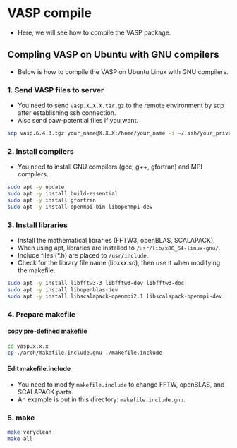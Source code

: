 # VASP compile
* Here, we will see how to compile the VASP package.

## Compling VASP on Ubuntu with GNU compilers
* Below is how to compile the VASP on Ubuntu Linux with GNU compilers.

### 1. Send VASP files to server
* You need to send `vasp.X.X.X.tar.gz` to the remote environment by scp after establishing ssh connection.
* Also send paw-potential files if you want.
```bash
scp vasp.6.4.3.tgz your_name@X.X.X:/home/your_name -i ~/.ssh/your_private_key
```

### 2. Install compilers
* You need to install GNU compilers (gcc, g++, gfortran) and MPI compilers.
```bash
sudo apt -y update
sudo apt -y install build-essential
sudo apt -y install gfortran
sudo apt -y install openmpi-bin libopenmpi-dev
```

### 3. Install libraries
* Install the mathematical libraries (FFTW3, openBLAS, SCALAPACK).
* When using apt, libraries are installed to `/usr/lib/x86_64-linux-gnu/`.
* Include files (\*.h) are placed to `/usr/include`.
* Check for the library file name (libxxx.so), then use it when modifying the makefile.
```bash
sudo apt -y install libfftw3-3 libfftw3-dev libfftw3-doc
sudo apt -y install libopenblas-dev
sudo apt -y install libscalapack-openmpi2.1 libscalapack-openmpi-dev
```

### 4. Prepare makefile
#### copy pre-defined makefile
```bash
cd vasp.x.x.x
cp ./arch/makefile.include.gnu ./makefile.include
```

#### Edit makefile.include
* You need to modify `makefile.include` to change FFTW, openBLAS, and SCALAPACK parts.
* An example is put in this directory: `makefile.include.gnu`.

### 5. make
```bash
make veryclean
make all
```

